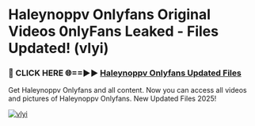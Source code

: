 # Haleynoppv Onlyfans Original Videos 0nlyFans Leaked - Files Updated! (vlyi)

<h3>🔴 CLICK HERE 🌐==►► <a href="https://tinyurl.com/3hn5wdd3" rel="nofollow">Haleynoppv Onlyfans Updated Files</a></h3>

Get Haleynoppv Onlyfans and all content. Now you can access all videos and pictures of Haleynoppv Onlyfans. New Updated Files 2025!

[![vlyi](https://i.imgur.com/4HnBqBT.gif)](https://tinyurl.com/3hn5wdd3)
